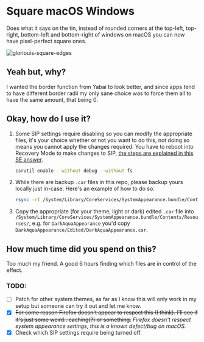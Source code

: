 # Square macOS Windows

Does what it says on the tin, instead of rounded corners at the top-left, top-right, bottom-left and bottom-right of windows on macOS you can now have pixel-perfect square ones.

![gloriouis-square-edges](https://i.imgur.com/wZv3xFI.png)

## Yeah but, why?

I wanted the border function from Yabai to look better, and since apps tend to have different border radii my only sane choice was to force them all to have the same amount, that being 0.

## Okay, how do I use it?

1. Some SIP settings require disabling so you can modify the appropriate files, it's your choice whether or not you want to do this, not doing so means you cannot apply the changes required. You have to reboot into Recovery Mode to make changes to SIP, [the steps are explained in this SE answer](https://apple.stackexchange.com/questions/208478/how-do-i-disable-system-integrity-protection-sip-aka-rootless-on-macos-os-x).

    ```bash
    csrutil enable --without debug --without fs
    ```

2. While there are backup `.car` files in this repo, please backup yours locally just in-case. Here's an example of how to do so.

    ```bash
    rsync -rI /System/Library/CoreServices/SystemAppearance.bundle/Contents/Resources/ ~/Desktop/saResourcesBackup
    ```

3. Copy the appropriate (for your theme, light or dark) edited `.car` file into `/System/Library/CoreServices/SystemAppearance.bundle/Contents/Resources/`, e.g. for `DarkAquaAppearance` you'd copy `DarkAquaAppearance/Edited/DarkAquaAppearance.car`.

## How much time did you spend on this?

Too much my friend. A good 6 hours finding which files are in control of the effect.

### TODO:

- [ ] Patch for other system themes, as far as I know this will only work in my setup but someone can try it out and let me know.
- [x] ~~For some reason Firefox doesn't appear to respect this (I think). I'll see if it's just some weird.. caching(?) or something.~~ *Firefox doesn't respect system appearance settings, this is a known defect/bug on macOS.*
- [x] Check which SIP settings require being turned off.
